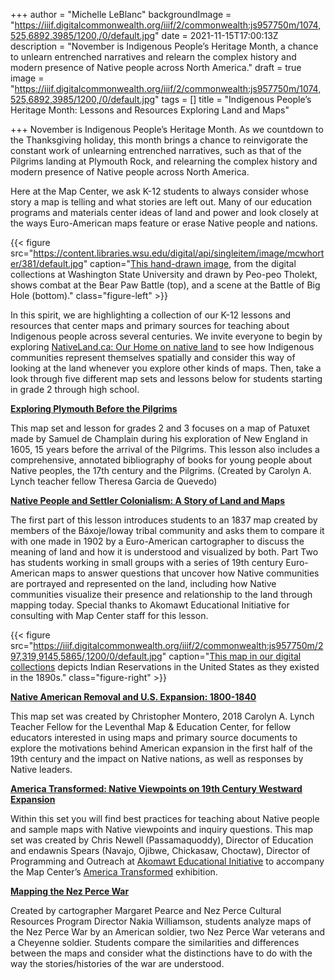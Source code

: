 +++
author = "Michelle LeBlanc"
backgroundImage = "https://iiif.digitalcommonwealth.org/iiif/2/commonwealth:js957750m/1074,525,6892,3985/1200,/0/default.jpg"
date = 2021-11-15T17:00:13Z
description = "November is Indigenous People’s Heritage Month, a chance to unlearn entrenched narratives and relearn the complex history and modern presence of Native people across North America."
draft = true
image = "https://iiif.digitalcommonwealth.org/iiif/2/commonwealth:js957750m/1074,525,6892,3985/1200,/0/default.jpg"
tags = []
title = "Indigenous People’s Heritage Month: Lessons and Resources Exploring Land and Maps"

+++
November is Indigenous People’s Heritage Month. As we countdown to the Thanksgiving holiday, this month brings a chance to reinvigorate the constant work of unlearning entrenched narratives, such as that of the Pilgrims landing at Plymouth Rock, and relearning the complex history and modern presence of Native people across North America.

Here at the Map Center, we ask K-12 students to always consider whose story a map is telling and what stories are left out. Many of our education programs and materials center ideas of land and power and look closely at the ways Euro-American maps feature or erase Native people and nations.

{{< figure src="https://content.libraries.wsu.edu/digital/api/singleitem/image/mcwhorter/381/default.jpg" caption="[This hand-drawn image](https://content.libraries.wsu.edu/digital/collection/mcwhorter/id/381), from the digital collections at Washington State University and drawn by Peo-peo Tholekt, shows combat at the Bear Paw Battle (top), and a scene at the Battle of Big Hole (bottom)." class="figure-left" >}}

In this spirit, we are highlighting a collection of our K-12 lessons and resources that center maps and primary sources for teaching about Indigenous people across several centuries. We invite everyone to begin by exploring [NativeLand.ca: Our Home on native land](https://native-land.ca/) to see how Indigenous communities represent themselves spatially and consider this way of looking at the land whenever you explore other kinds of maps. Then, take a look through five different map sets and lessons below for students starting in grade 2 through high school.

[**Exploring Plymouth Before the Pilgrims**](https://collections.leventhalmap.org/map-sets/332)

This map set and lesson for grades 2 and 3 focuses on a map of Patuxet made by Samuel de Champlain during his exploration of New England in 1605, 15 years before the arrival of the Pilgrims. This lesson also includes a comprehensive, annotated bibliography of books for young people about Native peoples, the 17th century and the Pilgrims. (Created by Carolyn A. Lynch teacher fellow Theresa Garcia de Quevedo)

[**Native People and Settler Colonialism: A Story of Land and Maps**](https://collections.leventhalmap.org/educators/curriculum-materials/136)

The first part of this lesson introduces students to an 1837 map created by members of the Báxoje/Ioway tribal community and asks them to compare it with one made in 1902 by a Euro-American cartographer to discuss the meaning of land and how it is understood and visualized by both. Part Two has students working in small groups with a series of 19th century Euro-American maps to answer questions that uncover how Native communities are portrayed and represented on the land, including how Native communities visualize their presence and relationship to the land through mapping today. Special thanks to Akomawt Educational Initiative for consulting with Map Center staff for this lesson.

{{< figure src="https://iiif.digitalcommonwealth.org/iiif/2/commonwealth:js957750m/297,319,9145,5865/,1200/0/default.jpg" caption="[This map in our digital collections](https://collections.leventhalmap.org/search/commonwealth:js957749v) depicts Indian Reservations in the United States as they existed in the 1890s." class="figure-right" >}}

[**Native American Removal and U.S. Expansion: 1800-1840**](https://collections.leventhalmap.org/map-sets/453)

This map set was created by Christopher Montero, 2018 Carolyn A. Lynch Teacher Fellow for the Leventhal Map & Education Center, for fellow educators interested in using maps and primary source documents to explore the motivations behind American expansion in the first half of the 19th century and the impact on Native nations, as well as responses by Native leaders.

[**America Transformed: Native Viewpoints on 19th Century Westward Expansion**](https://collections.leventhalmap.org/map-sets/536)

Within this set you will find best practices for teaching about Native people and sample maps with Native viewpoints and inquiry questions. This map set was created by Chris Newell (Passamaquoddy), Director of Education and endawnis Spears (Navajo, Ojibwe, Chickasaw, Choctaw), Director of Programming and Outreach at [Akomawt Educational Initiative](https://www.akomawt.org/) to accompany the Map Center’s [America Transformed](https://collections.leventhalmap.org/exhibits/25) exhibition.

[**Mapping the Nez Perce War**](https://collections.leventhalmap.org/educators/curriculum-materials/126)

Created by cartographer Margaret Pearce and Nez Perce Cultural Resources Program Director Nakia Williamson, students analyze maps of the Nez Perce War by an American soldier, two Nez Perce War veterans and a Cheyenne soldier. Students compare the similarities and differences between the maps and consider what the distinctions have to do with the way the stories/histories of the war are understood.